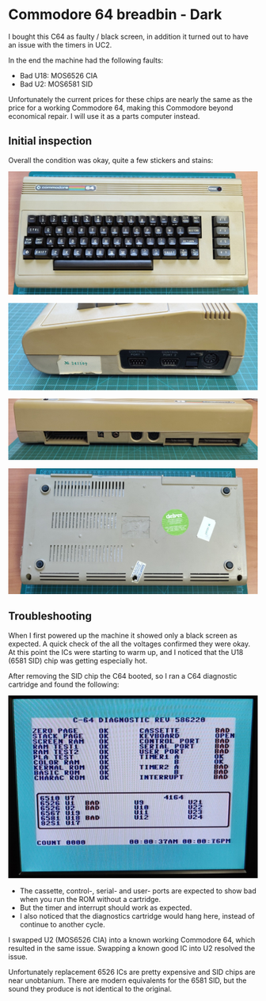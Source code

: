 # Commodore 64 breadbin - Dark

I bought this C64 as faulty / black screen, in addition it turned out to have an issue with the timers in UC2. 

In the end the machine had the following faults:

+ Bad U18: MOS6526 CIA
+ Bad U2: MOS6581 SID

Unfortunately the current prices for these chips are nearly the same as the price for a working Commodore 64, making this Commodore beyond economical repair. I will use it as a parts computer instead. 

## Initial inspection

Overall the condition was okay, quite a few stickers and stains:

![Top](img_001.jpg)

![Side](img_003.jpg)

![Back view](img_004.jpg)

![Bottom view](img_002.jpg)

## Troubleshooting

When I first powered up the machine it showed only a black screen as expected. A quick check of the all the voltages confirmed they were okay. At this point the ICs were starting to warm up, and I noticed that the U18 (6581 SID) chip was getting especially hot. 

After removing the SID chip the C64 booted, so I ran a C64 diagnostic cartridge and found the following:

![Bad timer](img_005.jpg)

+ The cassette, control-, serial- and user- ports are expected to show bad when you run the ROM without a cartridge.
+ But the timer and interrupt should work as expected.
+ I also noticed that the diagnostics cartridge would hang here, instead of continue to another cycle. 

I swapped U2 (MOS6526 CIA) into a known working Commodore 64, which resulted in the same issue. Swapping a known good IC into U2 resolved the issue.

Unfortunately replacement 6526 ICs are pretty expensive and SID chips are near unobtanium. There are modern equivalents for the 6581 SID, but the sound they produce is not identical to the original.